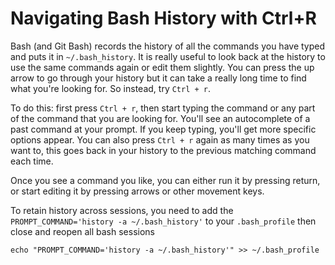 # Navigating Bash History with Ctrl+R

Bash (and Git Bash) records the history of all the commands you have typed and puts it in `~/.bash_history`. It is really useful to look back at the history to use the same commands again or edit them slightly. You can press the up arrow to go through your history but it can take a really long time to find what you're looking for. So instead, try `Ctrl + r`.

To do this: first press `Ctrl + r`, then start typing the command or any part of the command that you are looking for. You'll see an autocomplete of a past command at your prompt. If you keep typing, you'll get more specific options appear. You can also press `Ctrl + r` again as many times as you want to, this goes back in your history to the previous matching command each time.

Once you see a command you like, you can either run it by pressing return, or start editing it by pressing arrows or other movement keys. 

To retain history across sessions, you need to add the `PROMPT_COMMAND='history -a ~/.bash_history'` to your `.bash_profile` then close and reopen all bash sessions

  ```
 echo "PROMPT_COMMAND='history -a ~/.bash_history'" >> ~/.bash_profile
 ```

